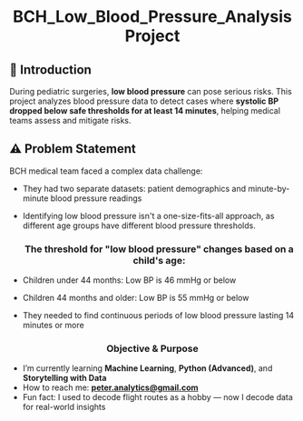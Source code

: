 <h1 align="center">BCH_Low_Blood_Pressure_Analysis Project</h1>

## 📌 Introduction
During pediatric surgeries, **low blood pressure** can pose serious risks. This project analyzes blood pressure data to detect cases where **systolic BP dropped below safe thresholds for at least 14 minutes**, helping medical teams assess and mitigate risks.

## ⚠️ Problem Statement
BCH medical team faced a complex data challenge:

- They had two separate datasets: patient demographics and minute-by-minute blood pressure readings
  
- Identifying low blood pressure isn't a one-size-fits-all approach, as different age groups have different blood pressure thresholds.

  <h3 align="center">The threshold for "low blood pressure" changes based on a child's age:</h3>

- Children under 44 months: Low BP is 46 mmHg or below

- Children 44 months and older: Low BP is 55 mmHg or below
  
- They needed to find continuous periods of low blood pressure lasting 14 minutes or more

<h3 align="center">Objective & Purpose</h3>

- I’m currently learning **Machine Learning**, **Python (Advanced)**, and **Storytelling with Data**
- How to reach me: **peter.analytics@gmail.com**
- Fun fact: I used to decode flight routes as a hobby — now I decode data for real-world insights
